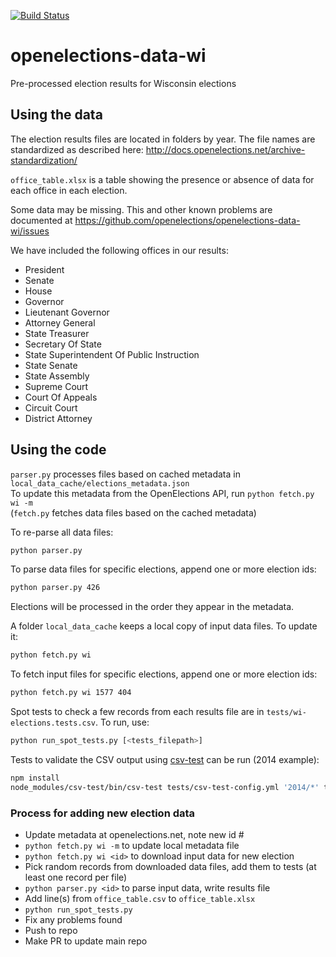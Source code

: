 [![Build Status](https://travis-ci.org/davipo/openelections-data-wi.svg?branch=master)](https://travis-ci.org/davipo/openelections-data-wi)

# openelections-data-wi
Pre-processed election results for Wisconsin elections

## Using the data

The election results files are located in folders by year. The file names are standardized as described here:
http://docs.openelections.net/archive-standardization/

``office_table.xlsx`` is a table showing the presence or absence of data for each office in each election.

Some data may be missing. This and other known problems are documented at
https://github.com/openelections/openelections-data-wi/issues

We have included the following offices in our results:
* President
* Senate
* House
* Governor
* Lieutenant Governor
* Attorney General
* State Treasurer
* Secretary Of State
* State Superintendent Of Public Instruction
* State Senate
* State Assembly
* Supreme Court
* Court Of Appeals
* Circuit Court
* District Attorney



## Using the code

``parser.py`` processes files based on cached metadata in ``local_data_cache/elections_metadata.json``\
To update this metadata from the OpenElections API, run ``python fetch.py wi -m``\
(``fetch.py`` fetches data files based on the cached metadata)

To re-parse all data files:
```bash
python parser.py
```

To parse data files for specific elections, append one or more election ids:
```bash
python parser.py 426
```
Elections will be processed in the order they appear in the metadata.

A folder ``local_data_cache`` keeps a local copy of input data files. To update it:
```bash
python fetch.py wi
```

To fetch input files for specific elections, append one or more election ids:
```bash
python fetch.py wi 1577 404
```


Spot tests to check a few records from each results file are in
``tests/wi-elections.tests.csv``.
To run, use:
```bash
python run_spot_tests.py [<tests_filepath>]
```


Tests to validate the CSV output using <a href="https://github.com/dhcole/csv-test">csv-test</a> can be run (2014 example):
```bash
npm install
node_modules/csv-test/bin/csv-test tests/csv-test-config.yml '2014/*' tests/csv-test-validators.yml
```


### Process for adding new election data
- Update metadata at openelections.net, note new id #
- ``python fetch.py wi -m`` to update local metadata file
- ``python fetch.py wi <id>`` to download input data for new election
- Pick random records from downloaded data files, add them to tests 
    (at least one record per file)
- ``python parser.py <id>`` to parse input data, write results file
- Add line(s) from ``office_table.csv`` to ``office_table.xlsx``
- ``python run_spot_tests.py``
- Fix any problems found
- Push to repo
- Make PR to update main repo

